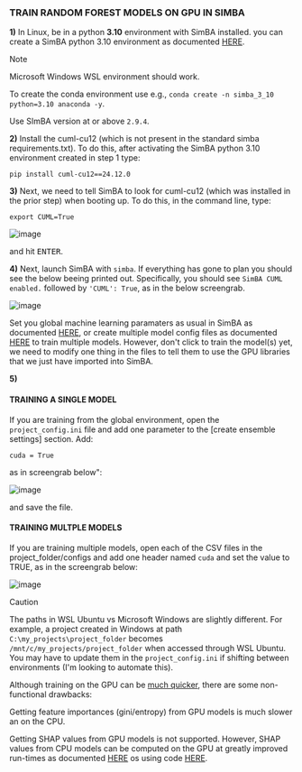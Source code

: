 


### TRAIN RANDOM FOREST MODELS ON GPU IN SIMBA


**1)** In Linux, be in a python **3.10** environment with SimBA installed. you can create a SimBA python 3.10 environment as documented [HERE](https://github.com/sgoldenlab/simba/blob/master/docs/installation_new.md).

>[!NOTE]  
> Microsoft Windows WSL environment should work.
>
> To create the conda environment use e.g., `conda create -n simba_3_10 python=3.10 anaconda -y`.
>
> Use SImBA version at or above ``2.9.4``.

**2)** Install the cuml-cu12 (which is not present in the standard simba requirements.txt). To do this, after activating the SimBA python 3.10 environment created in step 1 type:

```
pip install cuml-cu12==24.12.0
```

**3)** Next, we need to tell SimBA to look for cuml-cu12 (which was installed in the prior step) when booting up. To do this, in the command line, type:

```
export CUML=True
```
![image](https://github.com/user-attachments/assets/c6380386-6c45-480e-9c8e-ef11f6b1297b)

and hit <kbd>ENTER</kbd>.

**4)** Next, launch SimBA with `simba`. If everything has gone to plan you should see the below beeing printed out. Specifically, you should see ``SimBA CUML enabled.`` followed by ``'CUML': True``, as in the below screengrab. 

![image](https://github.com/user-attachments/assets/66d13d3d-b02a-4f3b-adfd-4016747cbf5e)

Set you global machine learning paramaters as usual in SimBA as documented [HERE](https://github.com/sgoldenlab/simba/blob/master/docs/tutorial.md#train-single-model), or create multiple model config files as documented [HERE](https://github.com/sgoldenlab/simba/blob/master/docs/tutorial.md#to-train-multiple-models) to train multiple models. However, don't click to train the model(s) yet, we need to modify one thing in the files to tell them to use the GPU libraries that we just have imported into SimBA.  

**5)**

#### TRAINING A SINGLE MODEL
If you are training from the global environment, open the `project_config.ini` file and add one parameter to the [create ensemble settings] section. Add:

  ``cuda = True``

  as in screengrab below":

  ![image](https://github.com/user-attachments/assets/7c2e7e8d-9056-4ec4-bd55-fdb31328c3e3)

and save the file. 


#### TRAINING MULTPLE MODELS
If you are training multiple models, open each of the CSV files in the project_folder/configs and add one header named ``cuda`` and set the value to TRUE, as in the screengrab below:

![image](https://github.com/user-attachments/assets/d2302531-876c-44e6-8e17-d1919e75d74d)

> [!CAUTION]
> The paths in WSL Ubuntu vs Microsoft Windows are slightly different. For example, a project created in Windows at path ``C:\my_projects\project_folder`` becomes  ``/mnt/c/my_projects/project_folder`` when accessed through WSL Ubuntu. You may have to update them in the `project_config.ini` if shifting between environments (I'm looking to automate this).
>
> Although training on the GPU can be [much quicker](https://developer.nvidia.com/blog/accelerating-random-forests-up-to-45x-using-cuml/), there are some non-functional drawbacks:
>
> Getting feature importances (gini/entropy) from GPU models is much slower an on the CPU.
>
> Getting SHAP values from GPU models is not supported. However, SHAP values from CPU models can be computed on the GPU at greatly improved run-times as documented [HERE](https://simba-uw-tf-dev.readthedocs.io/en/latest/nb/shap_log_3.html) os using code [HERE](https://github.com/sgoldenlab/simba/blob/master/simba/data_processors/cuda/create_shap_log.py).




